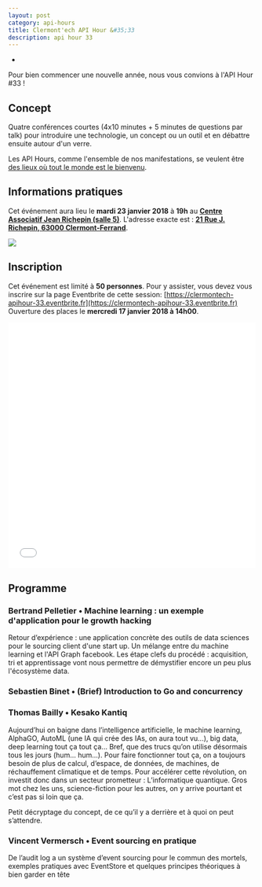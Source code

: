 ```yaml
---
layout: post
category: api-hours
title: Clermont'ech API Hour &#35;33
description: api hour 33
---
```

-

Pour bien commencer une nouvelle année, nous vous convions à l'API Hour #33 !

## Concept

Quatre conférences courtes (4x10 minutes + 5 minutes de questions par talk)
pour introduire une technologie, un concept ou un outil et en débattre ensuite
autour d'un verre.

Les API Hours, comme l'ensemble de nos manifestations, se veulent être [des
lieux où tout le monde est le bienvenu](/code-of-conduct.html).


## Informations pratiques

Cet événement aura lieu le **mardi 23 janvier 2018** à **19h** au [**Centre Associatif Jean Richepin (salle 5)**](http://www.clermont-ferrand.fr/+-Centre-Richepin-+.html). L'adresse
exacte est : [**21 Rue J. Richepin, 63000 Clermont-Ferrand**](https://goo.gl/maps/MFBp4).

[![](http://maps.googleapis.com/maps/api/staticmap?center=21+Rue+Jean+Richepin%2C+63000+Clermont-Ferrand&size=600x400&sensor=false&markers=color:red%7C45.7814505,3.0853451)](https://goo.gl/maps/exAaivRX3su)

## Inscription

Cet événement est limité à **50 personnes**.  Pour y assister, vous devez vous
inscrire sur la page Eventbrite de cette session: [https://clermontech-apihour-33.eventbrite.fr](https://clermontech-apihour-33.eventbrite.fr)
Ouverture des places le **mercredi 17 janvier 2018 à 14h00**.


<iframe src="//eventbrite.fr/tickets-external?eid=42234294913&ref=etckt" frameborder="0" height="500" width="100%" vspace="0" hspace="0" marginheight="5" marginwidth="5" scrolling="auto" allowtransparency="true"></iframe>


## Programme

### Bertrand Pelletier • Machine learning : un exemple d'application pour le growth hacking

Retour d’expérience :  une application concrète des outils de data sciences pour le sourcing client d'une start up.
Un mélange entre du machine learning et l'API Graph facebook. Les étape clefs du procédé : acquisition, tri et apprentissage vont nous permettre de démystifier encore un peu plus l'écosystème data.

### Sebastien Binet • (Brief) Introduction to Go and concurrency

### Thomas Bailly • Kesako Kantiq

Aujourd’hui on baigne dans l’intelligence artificielle, le machine learning, AlphaGO, AutoML (une IA qui crée des IAs, on aura tout vu...), big data, deep learning tout ça tout ça... Bref, que des trucs qu’on utilise désormais tous les jours (hum... hum...). Pour faire fonctionner tout ça, on a toujours besoin de plus de calcul, d’espace, de données, de machines, de réchauffement climatique et de temps. Pour accélérer cette révolution, on investit donc dans un secteur prometteur : L’informatique quantique. Gros mot chez les uns, science-fiction pour les autres, on y arrive pourtant et c’est pas si loin que ça.

Petit décryptage du concept, de ce qu’il y a derrière et à quoi on peut s’attendre.

### Vincent Vermersch • Event sourcing en pratique

De l’audit log a un système d’event sourcing pour le commun des mortels, exemples pratiques avec EventStore et quelques principes théoriques à bien garder en tête
